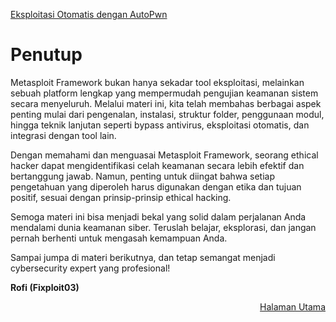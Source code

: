 <p align="left">
  <a href="https://github.com/fixploit03/Belajar-Metasploit-Framework/blob/main/resource/Eksploitasi%20Otomatis%20dengan%20AutoPwn.md">Eksploitasi Otomatis dengan AutoPwn</a>
</p>

# Penutup

Metasploit Framework bukan hanya sekadar tool eksploitasi, melainkan sebuah platform lengkap yang mempermudah pengujian keamanan sistem secara menyeluruh. Melalui materi ini, kita telah membahas berbagai aspek penting mulai dari pengenalan, instalasi, struktur folder, penggunaan modul, hingga teknik lanjutan seperti bypass antivirus, eksploitasi otomatis, dan integrasi dengan tool lain.

Dengan memahami dan menguasai Metasploit Framework, seorang ethical hacker dapat mengidentifikasi celah keamanan secara lebih efektif dan bertanggung jawab. Namun, penting untuk diingat bahwa setiap pengetahuan yang diperoleh harus digunakan dengan etika dan tujuan positif, sesuai dengan prinsip-prinsip ethical hacking.

Semoga materi ini bisa menjadi bekal yang solid dalam perjalanan Anda mendalami dunia keamanan siber. Teruslah belajar, eksplorasi, dan jangan pernah berhenti untuk mengasah kemampuan Anda.

Sampai jumpa di materi berikutnya, dan tetap semangat menjadi cybersecurity expert yang profesional!

**Rofi (Fixploit03)**

<p align="right">
  <a href="https://github.com/fixploit03/Belajar-Metasploit-Framework">Halaman Utama</a>
</p>
